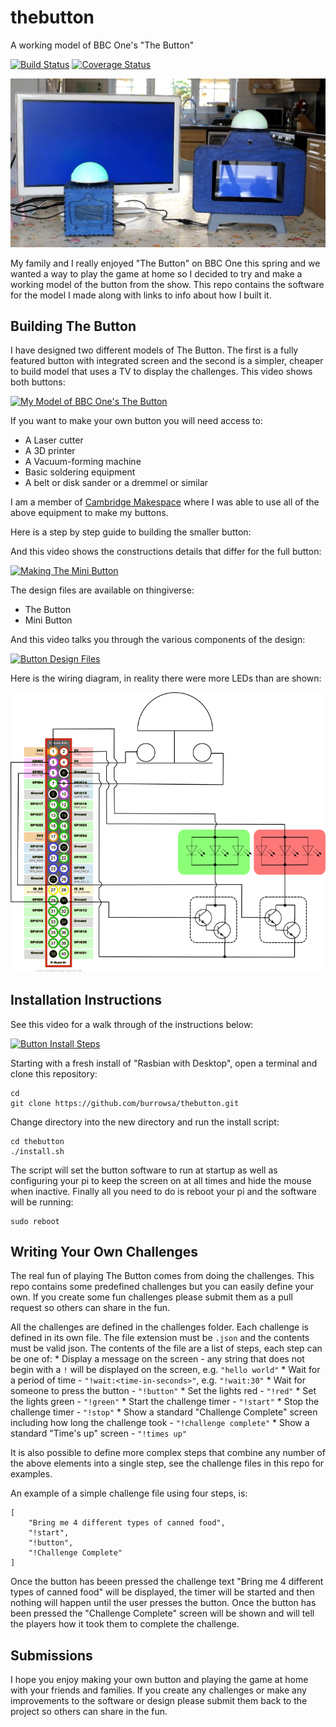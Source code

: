 # thebutton
A working model of BBC One's "The Button"

[![Build Status](https://travis-ci.org/burrowsa/thebutton.svg?branch=master)](https://travis-ci.org/burrowsa/thebutton)
[![Coverage Status](https://coveralls.io/repos/github/burrowsa/thebutton/badge.svg?branch=master)](https://coveralls.io/github/burrowsa/thebutton?branch=master)

![](docs/buttons.png)

My family and I really enjoyed "The Button" on BBC One this spring and we wanted a way to play the game at home so I decided to try and make a working model of the button from the show. This repo contains the software for the model I made along with links to info about how I built it.

## Building The Button

I have designed two different models of The Button. The first is a fully featured button with integrated screen and the second is a simpler, cheaper to build model that uses a TV to display the challenges. This video shows both buttons:

[![My Model of BBC One's The Button](https://img.youtube.com/vi/vgZ8wvUb_S4/0.jpg)](https://www.youtube.com/watch?v=vgZ8wvUb_S4 "My Model of BBC One's The Button")

If you want to make your own button you will need access to:
* A Laser cutter
* A 3D printer
* A Vacuum-forming machine
* Basic soldering equipment
* A belt or disk sander or a dremmel or similar

I am a member of [Cambridge Makespace](http://makespace.org/) where I was able to use all of the above equipment to make my buttons.

Here is a step by step guide to building the smaller button:

<div align="center"></div>

And this video shows the constructions details that differ for the full button:

[![Making The Mini Button](https://img.youtube.com/vi/txHKabrpCIU/0.jpg)](https://www.youtube.com/watch?v=txHKabrpCIU "Making The Mini Button")

The design files are available on thingiverse:
* The Button
* Mini Button

And this video talks you through the various components of the design:

[![Button Design Files](https://img.youtube.com/vi/Oiks9byWBQs/0.jpg)](https://www.youtube.com/watch?v=Oiks9byWBQs "Button Design Files")

Here is the wiring diagram, in reality there were more LEDs than are shown:

![Wiring Diagram](docs/schematic.png)

## Installation Instructions

See this video for a walk through of the instructions below:

[![Button Install Steps](https://img.youtube.com/vi/UMtP6lZGRwI/0.jpg)](https://www.youtube.com/watch?v=UMtP6lZGRwI "Button Install Steps")

Starting with a fresh install of "Rasbian with Desktop", open a terminal and clone this repository:

    cd
    git clone https://github.com/burrowsa/thebutton.git

Change directory into the new directory and run the install script:

    cd thebutton
    ./install.sh

The script will set the button software to run at startup as well as configuring your pi to keep the screen on at all times and hide the mouse when inactive. Finally all you need to do is reboot your pi and the software will be running:

    sudo reboot

## Writing Your Own Challenges

The real fun of playing The Button comes from doing the challenges. This repo contains some predefined challenges but you can easily define your own. If you create some fun challenges please submit them as a pull request so others can share in the fun.

All the challenges are defined in the challenges folder. Each challenge is defined in its own file. The file extension must be `.json` and the contents must be valid json. The contents of the file are a list of steps, each step can be one of:
    * Display a message on the screen - any string that does not begin with a `!` will be displayed on the screen, e.g. `"hello world"`
    * Wait for a period of time - `"!wait:<time-in-seconds>"`, e.g. `"!wait:30"`
    * Wait for someone to press the button - `"!button"`
    * Set the lights red - `"!red"`
    * Set the lights green - `"!green"`
    * Start the challenge timer - `"!start"`
    * Stop the challenge timer - `"!stop"`
    * Show a standard "Challenge Complete" screen including how long the challenge took - `"!challenge complete"`
    * Show a standard "Time's up" screen - `"!times up"`

It is also possible to define more complex steps that combine any number of the above elements into a single step, see the challenge files in this repo for examples.

An example of a simple challenge file using four steps, is:

    [
        "Bring me 4 different types of canned food",
        "!start",
        "!button",
        "!Challenge Complete"
    ]

Once the button has beeen pressed the challenge text "Bring me 4 different types of canned food" will be displayed, the timer will be started and then nothing will happen until the user presses the button. Once the button has been pressed the "Challenge Complete" screen will be shown and will tell the players how it took them to complete the challenge.

## Submissions

I hope you enjoy making your own button and playing the game at home with your friends and families. If you create any challenges or make any improvements to the software or design please submit them back to the project so others can share in the fun.
